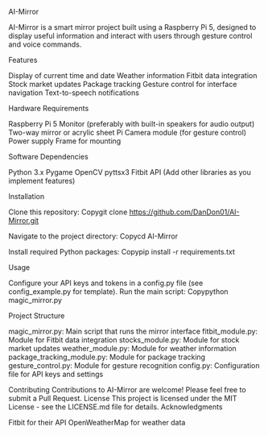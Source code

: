 AI-Mirror

AI-Mirror is a smart mirror project built using a Raspberry Pi 5, designed to display useful information and interact with users through gesture control and voice commands.

Features

Display of current time and date
Weather information
Fitbit data integration
Stock market updates
Package tracking
Gesture control for interface navigation
Text-to-speech notifications

Hardware Requirements

Raspberry Pi 5
Monitor (preferably with built-in speakers for audio output)
Two-way mirror or acrylic sheet
Pi Camera module (for gesture control)
Power supply
Frame for mounting

Software Dependencies

Python 3.x
Pygame
OpenCV
pyttsx3
Fitbit API
(Add other libraries as you implement features)

Installation

Clone this repository:
Copygit clone https://github.com/DanDon01/AI-Mirror.git

Navigate to the project directory:
Copycd AI-Mirror

Install required Python packages:
Copypip install -r requirements.txt

Usage

Configure your API keys and tokens in a config.py file (see config_example.py for template).
Run the main script:
Copypython magic_mirror.py


Project Structure

magic_mirror.py: Main script that runs the mirror interface
fitbit_module.py: Module for Fitbit data integration
stocks_module.py: Module for stock market updates
weather_module.py: Module for weather information
package_tracking_module.py: Module for package tracking
gesture_control.py: Module for gesture recognition
config.py: Configuration file for API keys and settings

Contributing
Contributions to AI-Mirror are welcome! Please feel free to submit a Pull Request.
License
This project is licensed under the MIT License - see the LICENSE.md file for details.
Acknowledgments

Fitbit for their API
OpenWeatherMap for weather data
